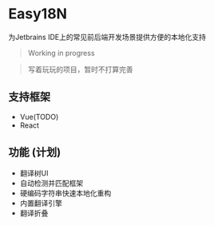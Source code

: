 # Easy18N
为Jetbrains IDE上的常见前后端开发场景提供方便的本地化支持

> Working in progress

> 写着玩玩的项目，暂时不打算完善

## 支持框架
- Vue(TODO)
- React

## 功能 (计划)
- 翻译树UI
- 自动检测并匹配框架
- 硬编码字符串快速本地化重构
- 内置翻译引擎
- 翻译折叠

 